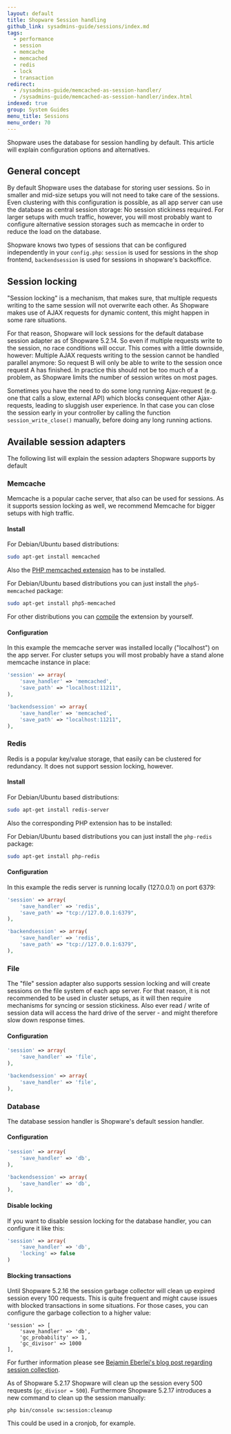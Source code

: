 ```yaml
---
layout: default
title: Shopware Session handling
github_link: sysadmins-guide/sessions/index.md
tags:
  - performance
  - session
  - memcache
  - memcached
  - redis
  - lock
  - transaction
redirect:
  - /sysadmins-guide/memcached-as-session-handler/
  - /sysadmins-guide/memcached-as-session-handler/index.html
indexed: true
group: System Guides
menu_title: Sessions
menu_order: 70
---
```


Shopware uses the database for session handling by default. This article will explain configuration options and
alternatives.


<div class="toc-list"></div>

## General concept

By default Shopware uses the database for storing user sessions. So in smaller and mid-size setups you will not need
to take care of the sessions. Even clustering with this configuration is possible, as all app server can use the
database as central session storage: No session stickiness required. For larger setups with much traffic, however, you will most probably want to configure alternative session storages such as memcache
in order to reduce the load on the database.

Shopware knows two types of sessions that can be configured independently in your `config.php`: `session` is used for
sessions in the shop frontend, `backendsession` is used for sessions in shopware's backoffice.


## Session locking

"Session locking" is a mechanism, that makes sure, that multiple requests writing to the same session will not overwrite
each other. As Shopware makes use of AJAX requests for dynamic content, this might happen in some rare situations.

For that reason, Shopware will lock sessions for the default database session adapter as of Shopware 5.2.14. So even if
multiple requests write to the session, no race conditions will occur. This comes with a little downside, however: Multiple
AJAX requests writing to the session cannot be handled parallel anymore: So request B will only be able to write to
the session once request A has finished. In practice this should not be too much of a problem, as Shopware limits the
number of session writes on most pages.

Sometimes you have the need to do some long running Ajax-request (e.g. one that calls a slow, external API) which blocks
consequent other Ajax-requests, leading to sluggish user experience. In that case you can close the session early in your
controller by calling the function `session_write_close()` manually, before doing any long running actions. 

## Available session adapters
The following list will explain the session adapters Shopware supports by default

### Memcache
Memcache is a popular cache server, that also can be used for sessions. As it supports session locking as well, we
recommend Memcache for bigger setups with high traffic.

#### Install

For Debian/Ubuntu based distributions:

```bash
sudo apt-get install memcached
```

Also the [PHP memcached extension](https://pecl.php.net/package/memcached) has to be installed.

For Debian/Ubuntu based distributions you can just install the `php5-memcached` package:


```bash
sudo apt-get install php5-memcached
```

For other distributions you can [compile](http://php.net/manual/en/memcached.installation.php) the extension by yourself.


#### Configuration

In this example the memcache server was installed locally ("localhost") on the app server. For cluster setups you will most probably
have a stand alone memcache instance in place:

```php
'session' => array(
    'save_handler' => 'memcached',
    'save_path' => "localhost:11211",
),

'backendsession' => array(
    'save_handler' => 'memcached',
    'save_path' => "localhost:11211",
),
```

### Redis
Redis is a popular key/value storage, that easily can be clustered for redundancy. It does not support session locking,
however.

#### Install

For Debian/Ubuntu based distributions:

```bash
sudo apt-get install redis-server
```

Also the corresponding PHP extension has to be installed:

For Debian/Ubuntu based distributions you can just install the `php-redis` package:

```bash
sudo apt-get install php-redis
```

#### Configuration
In this example the redis server is running locally (127.0.0.1) on port 6379:

```php
'session' => array(
    'save_handler' => 'redis',
    'save_path' => "tcp://127.0.0.1:6379",
),

'backendsession' => array(
    'save_handler' => 'redis',
    'save_path' => "tcp://127.0.0.1:6379",
),
```


### File
The "file" session adapter also supports session locking and will create sessions on the file system of each app server.
For that reason, it is not recommended to be used in cluster setups, as it will then require mechanisms for syncing or
session stickiness. Also ever read / write of session data will access the hard drive of the server - and might therefore
slow down response times.

#### Configuration

```php
'session' => array(
    'save_handler' => 'file',
),

'backendsession' => array(
    'save_handler' => 'file',
),
```

### Database
The database session handler is Shopware's default session handler.

#### Configuration

```php
'session' => array(
    'save_handler' => 'db',
),

'backendsession' => array(
    'save_handler' => 'db',
),
```

#### Disable locking
If you want to disable session locking for the database handler, you can configure it like this:

```php
'session' => array(
    'save_handler' => 'db',
    'locking' => false
)
```

#### Blocking transactions
Until Shopware 5.2.16 the session garbage collector will clean up expired session every 100 requests. This is quite frequent
and might cause issues with blocked transactions in some situations. For those cases, you can configure the garbage
collection to a higher value:

```
'session' => [
    'save_handler' => 'db',
    'gc_probability' => 1,
    'gc_divisor' => 1000
],
```

For further information please see [Bejamin Eberlei's blog post regarding session collection](https://tideways.io/profiler/blog/php-session-garbage-collection-the-unknown-performance-bottleneck).

As of Shopware 5.2.17 Shopware will clean up the session every 500 requests (`gc_divisor = 500`). Furthermore Shopware
5.2.17 introduces a new command to clean up the session manually:

`php bin/console sw:session:cleanup`

This could be used in a cronjob, for example. 